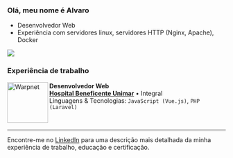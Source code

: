 ### Olá, meu nome é Alvaro

- Desenvolvedor Web
- Experiência com servidores linux, servidores HTTP (Nginx, Apache), Docker

![](https://github-readme-stats.vercel.app/api/wakatime?username=aragazzi&layout=compact&custom_title=O%20que%20eu%20estou%20fazendo&theme=dark)

### Experiência de trabalho

[<img align="left" height="94px" width="94px" alt="Warpnet" src="https://encrypted-tbn0.gstatic.com/images?q=tbn:ANd9GcT6c1HgCmxrKvZuqUANfb8kX56t5aFsPZzIzOq8mZ9z0CQ1YDrNoWr9uG3e9p8ajDH6VEM&usqp=CAU"/>](https://www.abhu.com.br)

**Desenvolvedor Web** \
[**Hospital Beneficente Unimar**](https://www.abhu.com.br) • Integral \
Linguagens & Tecnologias: `JavaScript (Vue.js)`, `PHP (Laravel)`

<br/>

---

Encontre-me no [LinkedIn](https://www.linkedin.com/in/alvaro-ragazzi-978865203/) para uma descrição mais detalhada da minha experiência de trabalho, educação e certificação.
